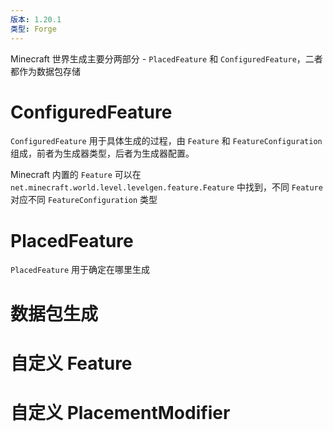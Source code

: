 ```yaml
---
版本: 1.20.1
类型: Forge
---
```

Minecraft 世界生成主要分两部分 - `PlacedFeature` 和 `ConfiguredFeature`，二者都作为数据包存储
# ConfiguredFeature

`ConfiguredFeature` 用于具体生成的过程，由 `Feature` 和 `FeatureConfiguration` 组成，前者为生成器类型，后者为生成器配置。

Minecraft 内置的 `Feature` 可以在 `net.minecraft.world.level.levelgen.feature.Feature` 中找到，不同 `Feature` 对应不同 `FeatureConfiguration` 类型
# PlacedFeature

`PlacedFeature` 用于确定在哪里生成
# 数据包生成
# 自定义 Feature
# 自定义 PlacementModifier
